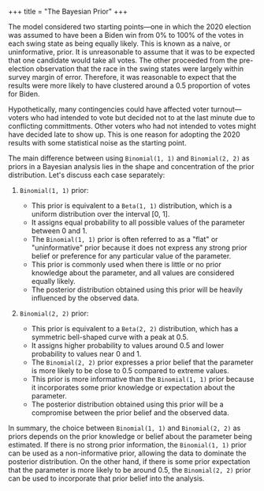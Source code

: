 +++
title = "The Bayesian Prior"
+++

The model considered two starting points—one in which the 2020 election was assumed to have been a Biden win from 0% to 100% of the votes in each swing state as being equally likely. This is known as a naive, or uninformative, prior. It is unreasonable to assume that it was to be expected that one candidate would take all votes. The other proceeded from the pre-election observation that the race in the swing states were largely within survey margin of error. Therefore, it was reasonable to expect that the results were more likely to have clustered around a 0.5 proportion of votes for Biden. 

Hypothetically, many contingencies could have affected voter turnout—voters who had intended to vote but decided not to at the last minute due to conflicting committments. Other voters who had not intended to votes might have decided late to show up. This is one reason for adopting the 2020 results with some statistical noise as the starting point.

The main difference between using `Binomial(1, 1)` and `Binomial(2, 2)` as priors in a Bayesian analysis lies in the shape and concentration of the prior distribution. Let's discuss each case separately:

1. `Binomial(1, 1)` prior:
   - This prior is equivalent to a `Beta(1, 1)` distribution, which is a uniform distribution over the interval [0, 1].
   - It assigns equal probability to all possible values of the parameter between 0 and 1.
   - The `Binomial(1, 1)` prior is often referred to as a "flat" or "uninformative" prior because it does not express any strong prior belief or preference for any particular value of the parameter.
   - This prior is commonly used when there is little or no prior knowledge about the parameter, and all values are considered equally likely.
   - The posterior distribution obtained using this prior will be heavily influenced by the observed data.

2. `Binomial(2, 2)` prior:
   - This prior is equivalent to a `Beta(2, 2)` distribution, which has a symmetric bell-shaped curve with a peak at 0.5.
   - It assigns higher probability to values around 0.5 and lower probability to values near 0 and 1.
   - The `Binomial(2, 2)` prior expresses a prior belief that the parameter is more likely to be close to 0.5 compared to extreme values.
   - This prior is more informative than the `Binomial(1, 1)` prior because it incorporates some prior knowledge or expectation about the parameter.
   - The posterior distribution obtained using this prior will be a compromise between the prior belief and the observed data.

In summary, the choice between `Binomial(1, 1)` and `Binomial(2, 2)` as priors depends on the prior knowledge or belief about the parameter being estimated. If there is no strong prior information, the `Binomial(1, 1)` prior can be used as a non-informative prior, allowing the data to dominate the posterior distribution. On the other hand, if there is some prior expectation that the parameter is more likely to be around 0.5, the `Binomial(2, 2)` prior can be used to incorporate that prior belief into the analysis.
